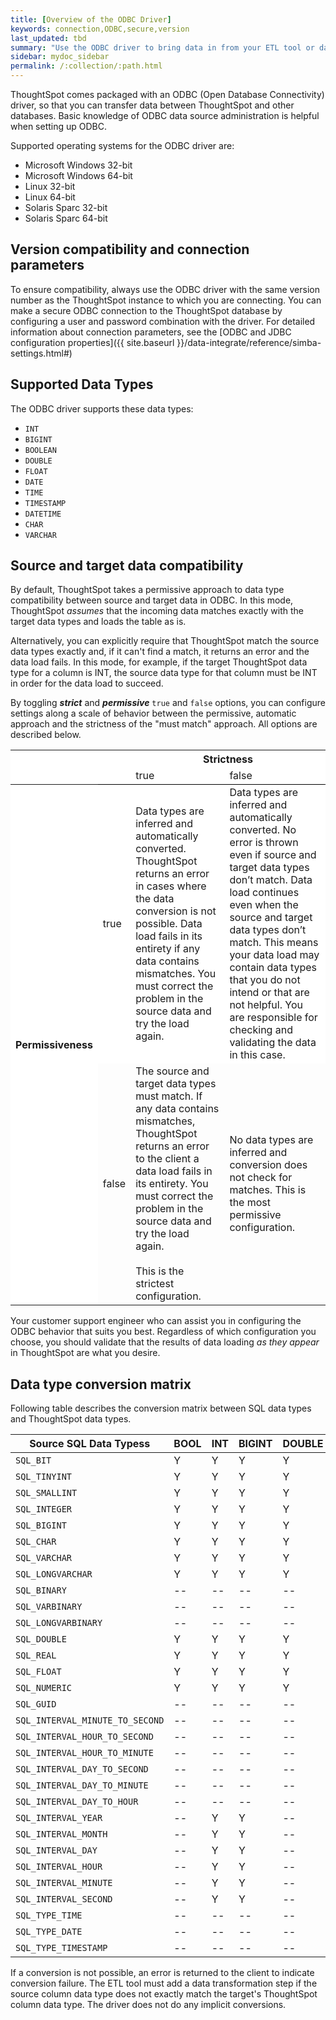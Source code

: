 ```yaml
---
title: [Overview of the ODBC Driver]
keywords: connection,ODBC,secure,version
last_updated: tbd
summary: "Use the ODBC driver to bring data in from your ETL tool or database."
sidebar: mydoc_sidebar
permalink: /:collection/:path.html
---
```

ThoughtSpot comes packaged with an ODBC (Open Database Connectivity) driver, so
that you can transfer data between ThoughtSpot and other databases. Basic
knowledge of ODBC data source administration is helpful when setting up ODBC.

Supported operating systems for the ODBC driver are:

-   Microsoft Windows 32-bit
-   Microsoft Windows 64-bit
-   Linux 32-bit
-   Linux 64-bit
-   Solaris Sparc 32-bit
-   Solaris Sparc 64-bit

## Version compatibility and connection parameters

To ensure compatibility, always use the ODBC driver with the same version number
as the ThoughtSpot instance to which you are connecting. You can make a secure
ODBC connection to the ThoughtSpot database by configuring a user and password
combination with the driver.  For detailed information about connection parameters, see the [ODBC and JDBC configuration properties]({{ site.baseurl }}/data-integrate/reference/simba-settings.html#)

## Supported Data Types

The ODBC driver supports these data types:

-   `INT`
-   `BIGINT`
-   `BOOLEAN`
-   `DOUBLE`
-   `FLOAT`
-   `DATE`
-   `TIME`
-   `TIMESTAMP`
-   `DATETIME`
-   `CHAR`
-   `VARCHAR`

## Source and target data compatibility

By default, ThoughtSpot takes a permissive approach to data type compatibility
between source and target data in ODBC. In this mode, ThoughtSpot _assumes_ that
the incoming data matches exactly with the target data types and loads the table
as is.

Alternatively, you can explicitly require that ThoughtSpot match the source data
types exactly and, if it can't find a match, it returns an error and the data
load fails. In this mode, for example, if the target ThoughtSpot data type for a
column is INT, the source data type for that column must be INT in order for the
data load to succeed.

By toggling _**strict**_ and _**permissive**_ `true` and `false` options, you
can configure settings along a scale of behavior between the permissive,
automatic approach and the strictness of the "must match" approach. All options
are described below.

<table>
  <tr style="background-color:white;">
    <th colspan="2" rowspan="2"></th>
    <th colspan="2" style="background-color:white;">Strictness</th>
  </tr>
  <tr style="background-color:white;border-bottom:1pt solid black;">
    <td>true</td>
    <td>false</td>
  </tr>
  <tr style="background-color:white;">
    <th rowspan="2" style="valign:middle;background-color:white;"><div class="vert">Permissiveness</div></th>
    <td>true</td>
    <td>Data types are inferred and automatically converted. ThoughtSpot returns an error in cases where the data conversion is not possible. Data load fails in its entirety if any data contains mismatches. You must correct the problem in the source data and try the load again.</td>
    <td>Data types are inferred and automatically converted. No error is thrown even if source and target data types don’t match. Data load continues even when the source and target data types don’t match. This means your data load may contain data types that you do not intend or that are not helpful.  You are responsible for checking and validating the data in this case.</td>
  </tr>
  <tr>
    <td>false</td>
    <td>The source and target data types must match. If any data contains mismatches, ThoughtSpot returns an error to the client a data load fails in its entirety. You must correct the problem in the source data and try the load again.<br><br>This is the strictest configuration.</td>
    <td>No data types are inferred and conversion does not check for matches. This is the most permissive configuration.</td>
  </tr>
</table>

<p>Your customer support engineer who can assist you in configuring the ODBC
behavior that suits you best. Regardless of which configuration you choose, you
should validate that the results of data loading <i>as they appear</i> in ThoughtSpot
are what you desire.</p>


## Data type conversion matrix

<p>Following table describes the conversion matrix between SQL data types and
ThoughtSpot data types.</p>


| Source SQL Data Typess          |BOOL |INT |BIGINT |DOUBLE |FLOAT | CHAR |DATE | TIME |DATETIME|
|-------------------------------|-----|------|------|-------|------|------|-----|------|--------|
|`SQL_BIT`                      | Y   |  Y   |  Y   |  Y    |  Y   |  Y   | --  |  --  | -- |
|`SQL_TINYINT`                  | Y   |  Y   |  Y   |  Y    |  Y   |  Y   | --  |  --  | -- |
|`SQL_SMALLINT`                 | Y   |  Y   |  Y   |  Y    |  Y   |  Y   | --  |  --  | -- |
|`SQL_INTEGER`                  | Y   |  Y   |  Y   |  Y    |  Y   |  Y   | --  |  --  | -- |
|`SQL_BIGINT`                   | Y   |  Y   |  Y   |  Y    |  Y   |  Y   | --  |  --  | -- |
|`SQL_CHAR`                     | Y   |  Y   |  Y   |  Y    |  Y   |  Y   | Y   |  Y   |   Y    |
|`SQL_VARCHAR`                  | Y   |  Y   |  Y   |  Y    |  Y   |  Y   | Y   |  Y   |   Y    |
|`SQL_LONGVARCHAR`              | Y   |  Y   |  Y   |  Y    |  Y   |  Y   | Y   |  Y   |   Y    |
|`SQL_BINARY`                   | --  |  --  | -- | -- |  --  | Y   | --  |  --  | -- |
|`SQL_VARBINARY`                | --  |  --  | -- | -- |  --  | Y   | --  |  --  | -- |
|`SQL_LONGVARBINARY`            | --  |  --  | -- | -- |  --  | Y   | --  |  --  | -- |
|`SQL_DOUBLE`                   | Y   |  Y   |  Y   |  Y    |  Y   |  Y   | --  |  --  | -- |
|`SQL_REAL`                     | Y   |  Y   |  Y   |  Y    |  Y   |  Y   | --  |  --  | -- |
|`SQL_FLOAT`                    | Y   |  Y   |  Y   |  Y    |  Y   |  Y   | --  |  --  | -- |
|`SQL_NUMERIC`                  | Y   |  Y   |  Y   |  Y    |  Y   |  Y   | --  |  --  | -- |
|`SQL_GUID`                     | --  |  --  | -- | -- |  --  | Y   | --  |  --  | -- |
|`SQL_INTERVAL_MINUTE_TO_SECOND`| --  |  --  | -- | -- |  --  | Y   | --  |  --  | -- |
|`SQL_INTERVAL_HOUR_TO_SECOND`  | --  |  --  | -- | -- |  --  | Y   | --  |  --  | -- |
|`SQL_INTERVAL_HOUR_TO_MINUTE`  | --  |  --  | -- | -- |  --  | Y   | --  |  --  | -- |
|`SQL_INTERVAL_DAY_TO_SECOND`   | --  |  --  | -- | -- |  --  | Y   | --  |  --  | -- |
|`SQL_INTERVAL_DAY_TO_MINUTE`   | --  |  --  | -- | -- |  --  | Y   | --  |  --  | -- |
|`SQL_INTERVAL_DAY_TO_HOUR`     | --  |  --  | -- | -- |  --  | Y   | --  |  --  | -- |
|`SQL_INTERVAL_YEAR`            | --  |  Y   |  Y   | -- |  --  | Y   | --  |  --  | -- |
|`SQL_INTERVAL_MONTH`           | --  |  Y   |  Y   | -- |  --  | Y   | --  |  --  | -- |
|`SQL_INTERVAL_DAY`             | --  |  Y   |  Y   | -- |  --  | Y   | --  |  --  | -- |
|`SQL_INTERVAL_HOUR`            | --  |  Y   |  Y   | -- |  --  | Y   | --  |  --  | -- |
|`SQL_INTERVAL_MINUTE`          | --  |  Y   |  Y   | -- |  --  | Y   | --  |  --  | -- |
|`SQL_INTERVAL_SECOND`          | --  |  Y   |  Y   | -- |  --  | Y   | --  |  --  | -- |
|`SQL_TYPE_TIME`                | --  |  --  | -- | -- |  --  | Y   | --  |  Y   |   Y    |
|`SQL_TYPE_DATE`                | --  |  --  | -- | -- |  --  | Y   | Y   |  --  |  Y    |
|`SQL_TYPE_TIMESTAMP`           | --  |  --  | -- | -- |  --  | Y   | Y   |  Y   |   Y    |


If a conversion is not possible, an error is returned to the client to indicate
conversion failure. The ETL tool must add a data transformation step if the
source column data type does not exactly match the target's ThoughtSpot
column data type. The driver does not do any implicit conversions.
